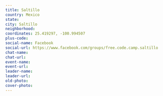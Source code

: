 ```yaml
---
title: Saltillo
country: Mexico
state: 
city: Saltillo
neighborhood: 
coordinates: 25.419297, -100.994507
plus-code:
social-name: Facebook
social-url: https://www.facebook.com/groups/free.code.camp.saltillo
chat-name:
chat-url:
event-name:
event-url:
leader-name:
leader-url:
old-photo: 
cover-photo:
---
```

